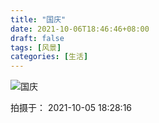 ```yaml
---
title: "国庆"
date: 2021-10-06T18:46:46+08:00
draft: false
tags: [风景]
categories: [生活]
---
```



![国庆](https://cdn.jsdelivr.net/gh/ai0376/ownwiki.pic.0@0.8/2021-10-05_18-28-31_831.jpg)

<!--more-->
拍摄于： 2021-10-05 18:28:16